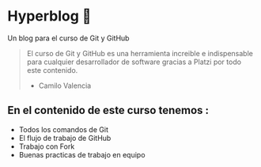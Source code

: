 # Hyperblog 💚
Un blog  para el curso de Git y GitHub
>El curso de Git  y GitHub es una herramienta  increible e indispensable para cualquier desarrollador de software gracias a Platzi por todo este contenido.
>- Camilo Valencia

## En el contenido de este curso tenemos :

* Todos los comandos de Git 
* El flujo de trabajo de  GitHub
* Trabajo con Fork
* Buenas practicas de trabajo en equipo 
